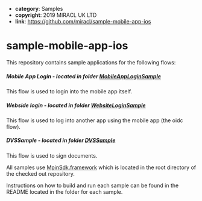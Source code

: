 * **category**: Samples
* **copyright**: 2019 MIRACL UK LTD
* **link**: https://github.com/miracl/sample-mobile-app-ios

# sample-mobile-app-ios

This repository contains sample applications for the following flows:
##### Mobile App Login - located in folder [MobileAppLoginSample](MobileAppLoginSample/README.md)
This flow is used to login into the mobile app itself.

##### Webside login - located in folder [WebsiteLoginSample](WebsiteLoginSample/README.md)
This flow is used to log into another app using the mobile app (the oidc flow).

##### DVSSample - located in folder [DVSSample](DVSSample/README.md)
This flow is used to sign documents.

All samples use [MpinSdk.framework](https://github.com/miracl/mfa-client-sdk-ios) which is located in the root directory of the checked out repository.

Instructions on how to build and run each sample can be found in the README located in the folder for each sample.
